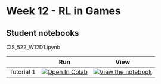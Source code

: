 
# Week 12 - RL in Games


## Student notebooks

CIS_522_W12D1.ipynb


|   | Run | View |
| - | --- | ---- |
| Tutorial 1 | [![Open In Colab](https://colab.research.google.com/assets/colab-badge.svg)](https://colab.research.google.com/github/CIS-522/course-content/blob/main/W12_RLinGames/students/CIS_522_W12D1.ipynb) | [![View the notebook](https://img.shields.io/badge/render-nbviewer-orange.svg)](https://nbviewer.jupyter.org/github/CIS-522/course-content/blob/main/W12_RLinGames/students/CIS_522_W12D1.ipynb?flush_cache=true) |
